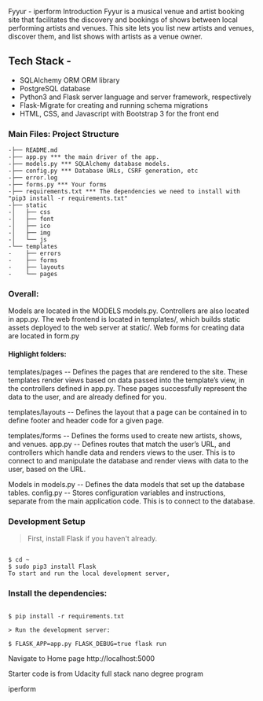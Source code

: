 Fyyur - iperform
Introduction
Fyyur is a musical venue and artist booking site that facilitates the discovery and bookings of shows between local performing artists and venues. This site lets you list new artists and venues, discover them, and list shows with artists as a venue owner.

## Tech Stack - 

- SQLAlchemy ORM ORM library
- PostgreSQL database
- Python3 and Flask server language and server framework, respectively
- Flask-Migrate for creating and running schema migrations
- HTML, CSS, and Javascript with Bootstrap 3 for the front end

### Main Files: Project Structure
```
-├── README.md
-├── app.py *** the main driver of the app. 
-├── models.py *** SQLAlchemy database models.
-├── config.py *** Database URLs, CSRF generation, etc
-├── error.log
-├── forms.py *** Your forms
-├── requirements.txt *** The dependencies we need to install with "pip3 install -r requirements.txt"
-├── static
-│   ├── css 
-│   ├── font
-│   ├── ico
-│   ├── img
-│   └── js
-└── templates
-    ├── errors
-    ├── forms
-    ├── layouts
-    └── pages
```
 ### Overall:

Models are located in the MODELS models.py.
Controllers are also located in app.py.
The web frontend is located in templates/, which builds static assets deployed to the web server at static/.
Web forms for creating data are located in form.py

#### Highlight folders:

templates/pages -- Defines the pages that are rendered to the site. These templates render views based on data passed into the template’s view, in the controllers defined in app.py. These pages successfully represent the data to the user, and are already defined for you.

templates/layouts -- Defines the layout that a page can be contained in to define footer and header code for a given page.

templates/forms -- Defines the forms used to create new artists, shows, and venues.
app.py -- Defines routes that match the user’s URL, and controllers which handle data and renders views to the user. This is to connect to and manipulate the database and render views with data to the user, based on the URL.

Models in models.py -- Defines the data models that set up the database tables.
config.py -- Stores configuration variables and instructions, separate from the main application code. This is to connect to the database.

### Development Setup

> First, install Flask if you haven't already.

```

$ cd ~
$ sudo pip3 install Flask
To start and run the local development server,

```

### Install the dependencies:
```

$ pip install -r requirements.txt

> Run the development server:

$ FLASK_APP=app.py FLASK_DEBUG=true flask run
```
Navigate to Home page http://localhost:5000


Starter code is from Udacity full stack nano degree program

iperform